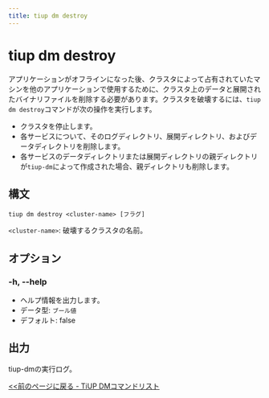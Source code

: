 ```yaml
---
title: tiup dm destroy
---
```


# tiup dm destroy

アプリケーションがオフラインになった後、クラスタによって占有されていたマシンを他のアプリケーションで使用するために、クラスタ上のデータと展開されたバイナリファイルを削除する必要があります。クラスタを破壊するには、`tiup dm destroy`コマンドが次の操作を実行します。

- クラスタを停止します。
- 各サービスについて、そのログディレクトリ、展開ディレクトリ、およびデータディレクトリを削除します。
- 各サービスのデータディレクトリまたは展開ディレクトリの親ディレクトリが`tiup-dm`によって作成された場合、親ディレクトリも削除します。

## 構文

```shell
tiup dm destroy <cluster-name> [フラグ]
```

`<cluster-name>`: 破壊するクラスタの名前。

## オプション

### -h, --help

- ヘルプ情報を出力します。
- データ型: `ブール値`
- デフォルト: false

## 出力

tiup-dmの実行ログ。

[<<前のページに戻る - TiUP DMコマンドリスト](/tiup/tiup-component-dm.md#command-list)